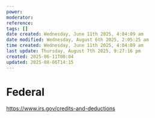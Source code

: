 ```yaml
---
power: 
moderator: 
reference: 
tags: []
date created: Wednesday, June 11th 2025, 4:04:09 am
date modified: Wednesday, August 6th 2025, 2:05:25 am
time created: Wednesday, June 11th 2025, 4:04:09 am
last update: Thursday, August 7th 2025, 9:27:16 pm
created: 2025-06-11T00:04
updated: 2025-08-06T14:15
---
```

# Federal
https://www.irs.gov/credits-and-deductions
